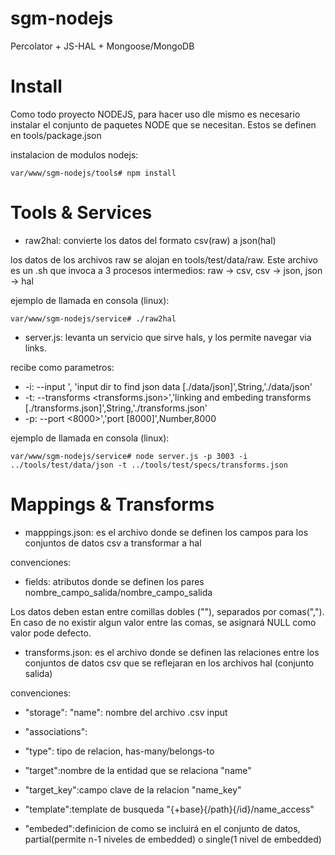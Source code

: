 sgm-nodejs
==========

Percolator + JS-HAL + Mongoose/MongoDB

Install
=======

Como todo proyecto NODEJS, para hacer uso dle mismo es necesario instalar el conjunto de paquetes NODE que se necesitan.
Estos se definen en tools/package.json

instalacion de modulos nodejs:

    var/www/sgm-nodejs/tools# npm install

Tools & Services
================

 - raw2hal: convierte los datos del formato csv(raw) a json(hal)

los datos de los archivos raw se alojan en tools/test/data/raw. Este archivo es un .sh que invoca a 3 procesos intermedios: 
raw -> csv, csv -> json, json -> hal

ejemplo de llamada en consola (linux):

    var/www/sgm-nodejs/service# ./raw2hal

 - server.js: levanta un servicio que sirve hals, y los permite navegar via links.

recibe como parametros:

 - -i: --input <path>',  'input dir to find json data [./data/json]',String,'./data/json'
 - -t: --transforms <transforms.json>','linking and embeding transforms [./transforms.json]',String,'./transforms.json'
 - -p: --port <8000>','port [8000]',Number,8000

ejemplo de llamada en consola (linux):

    var/www/sgm-nodejs/service# node server.js -p 3003 -i ../tools/test/data/json -t ../tools/test/specs/transforms.json

Mappings & Transforms
=====================

 - mapppings.json: es el archivo donde se definen los campos para los conjuntos de datos csv a transformar a hal

convenciones:

 - fields: atributos donde se definen los pares nombre_campo_salida/nombre_campo_salida

Los datos deben estan entre comillas dobles (""), separados por comas(","). 
En caso de no existir algun valor entre las comas, se asignará NULL como valor pode defecto.

 - transforms.json: es el archivo donde se definen las relaciones entre los conjuntos de datos csv que se reflejaran en los archivos hal (conjunto salida)

convenciones:

- "storage":    "name": nombre del archivo .csv input


- "associations":   
 
 - "type": tipo de relacion, has-many/belongs-to
 - "target":nombre de la entidad que se relaciona "name"
 - "target_key":campo clave de la relacion "name_key"
 - "template":template de busqueda "{+base}{/path}{/id}/name_access"
 - "embeded":definicion de como se incluirá en el conjunto de datos, partial(permite n-1 niveles de embedded) o single(1 nivel de embedded)
  







